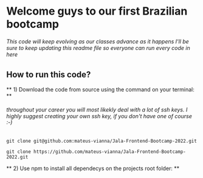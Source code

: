 # Welcome guys to our first Brazilian bootcamp

###### This code will keep evolving as our classes advance as it happens I'll be sure to keep updating this readme file so everyone can run every code in here

## How to run this code?

** 1) Download the code from source using the command on your terminal: **

###### throughout your career you will most likekly deal with a lot of ssh keys. I highly suggest creating your own ssh key, if you don't have one of course :-)

`git clone git@github.com:mateus-vianna/Jala-Frontend-Bootcamp-2022.git`

`git clone https://github.com/mateus-vianna/Jala-Frontend-Bootcamp-2022.git`

** 2) Use npm to install all dependecys on the projects root folder: **
